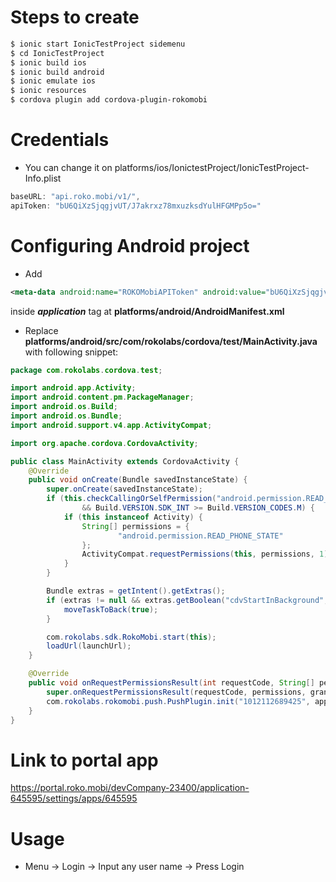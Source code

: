 

# Steps to create

```bash
$ ionic start IonicTestProject sidemenu
$ cd IonicTestProject
$ ionic build ios
$ ionic build android
$ ionic emulate ios
$ ionic resources
$ cordova plugin add cordova-plugin-rokomobi
```

# Credentials

* You can change it on platforms/ios/IonictestProject/IonicTestProject-Info.plist

```javascript
baseURL: "api.roko.mobi/v1/",
apiToken: "bU6QiXzSjqgjvUT/J7akrxz78mxuzksdYulHFGMPp5o="
```

# Configuring Android project

* Add
```xml
<meta-data android:name="ROKOMobiAPIToken" android:value="bU6QiXzSjqgjvUT/J7akrxz78mxuzksdYulHFGMPp5o="/>
```
inside ***application*** tag at **platforms/android/AndroidManifest.xml**

* Replace **platforms/android/src/com/rokolabs/cordova/test/MainActivity.java** with following snippet:
```java
package com.rokolabs.cordova.test;

import android.app.Activity;
import android.content.pm.PackageManager;
import android.os.Build;
import android.os.Bundle;
import android.support.v4.app.ActivityCompat;

import org.apache.cordova.CordovaActivity;

public class MainActivity extends CordovaActivity {
    @Override
    public void onCreate(Bundle savedInstanceState) {
        super.onCreate(savedInstanceState);
        if (this.checkCallingOrSelfPermission("android.permission.READ_PHONE_STATE") == PackageManager.PERMISSION_DENIED
                && Build.VERSION.SDK_INT >= Build.VERSION_CODES.M) {
            if (this instanceof Activity) {
                String[] permissions = {
                        "android.permission.READ_PHONE_STATE"
                };
                ActivityCompat.requestPermissions(this, permissions, 1);
            }
        }

        Bundle extras = getIntent().getExtras();
        if (extras != null && extras.getBoolean("cdvStartInBackground", false)) {
            moveTaskToBack(true);
        }

        com.rokolabs.sdk.RokoMobi.start(this);
        loadUrl(launchUrl);
    }

    @Override
    public void onRequestPermissionsResult(int requestCode, String[] permissions, int[] grantResults) {
        super.onRequestPermissionsResult(requestCode, permissions, grantResults);
        com.rokolabs.rokomobi.push.PushPlugin.init("1012112689425", appView);
    }
}

```

# Link to portal app

https://portal.roko.mobi/devCompany-23400/application-645595/settings/apps/645595


# Usage

* Menu -> Login -> Input any user name -> Press Login
